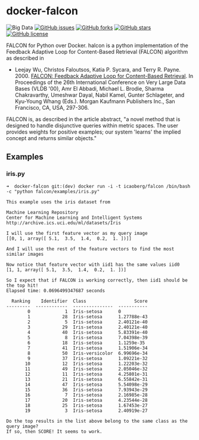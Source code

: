 # docker-falcon

![Big Data](https://img.shields.io/badge/big%20data-true-blue.svg)
[![GitHub issues](https://img.shields.io/github/issues/icaoberg/docker-falcon.svg)](https://github.com/icaoberg/docker-falcon/issues)
[![GitHub forks](https://img.shields.io/github/forks/icaoberg/docker-falcon.svg)](https://github.com/icaoberg/docker-falcon/network)
[![GitHub stars](https://img.shields.io/github/stars/icaoberg/docker-falcon.svg)](https://github.com/icaoberg/docker-falcon/stargazers)
[![GitHub license](https://img.shields.io/badge/license-GPLv3-blue.svg)](https://raw.githubusercontent.com/icaoberg/docker-falcon/master/LICENSE)

FALCON for Python over Docker. halcon is a python implementation of the Feedback Adaptive Loop for Content-Based Retrieval (FALCON) algorithm as described in

* Leejay Wu, Christos Faloutsos, Katia P. Sycara, and Terry R. Payne. 2000. [FALCON: Feedback Adaptive Loop for Content-Based Retrieval](http://www.cs.cmu.edu/~christos/PUBLICATIONS/vldb2k-falcon.pdf). In Proceedings of the 26th International Conference on Very Large Data Bases (VLDB '00), Amr El Abbadi, Michael L. Brodie, Sharma Chakravarthy, Umeshwar Dayal, Nabil Kamel, Gunter Schlageter, and Kyu-Young Whang (Eds.). Morgan Kaufmann Publishers Inc., San Francisco, CA, USA, 297-306.

FALCON is, as described in the article abstract, "a novel method that is designed to handle disjunctive queries within metric spaces. The user provides weights for positive examples; our system 'learns' the implied concept and returns similar objects."

## Examples

### iris.py

```
➜  docker-falcon git:(dev) docker run -i -t icaoberg/falcon /bin/bash -c "python falcon/examples/iris.py"

This example uses the iris dataset from

Machine Learning Repository
Center for Machine Learning and Intelligent Systems
http://archive.ics.uci.edu/ml/datasets/Iris

I will use the first feature vector as my query image
[[0, 1, array([ 5.1,  3.5,  1.4,  0.2,  1. ])]]

And I will use the rest of the feature vectors to find the most similar images

Now notice that feature vector with iid1 has the same values iid0
[1, 1, array([ 5.1,  3.5,  1.4,  0.2,  1. ])]

So I expect that if FALCON is working correctly, then iid1 should be the top hit!
Elapsed time: 0.0696499347687 seconds

  Ranking    Identifier  Class                  Score
---------  ------------  ---------------  -----------
        0             1  Iris-setosa      0
        1            28  Iris-setosa      1.27788e-43
        2             5  Iris-setosa      2.40121e-40
        3            29  Iris-setosa      2.40121e-40
        4            40  Iris-setosa      5.83391e-40
        5             8  Iris-setosa      7.04398e-39
        6            18  Iris-setosa      1.1259e-35
        7            41  Iris-setosa      1.51906e-34
        8            50  Iris-versicolor  6.99696e-34
        9            37  Iris-setosa      1.09221e-32
       10            12  Iris-setosa      1.22203e-32
       11            49  Iris-setosa      2.05046e-32
       12            11  Iris-setosa      4.25801e-31
       13            21  Iris-setosa      6.55842e-31
       14            47  Iris-setosa      5.54098e-29
       15            36  Iris-setosa      7.93943e-29
       16             7  Iris-setosa      2.16985e-28
       17            20  Iris-setosa      4.23544e-28
       18            25  Iris-setosa      1.67453e-27
       19             3  Iris-setosa      2.40919e-27

Do the top results in the list above belong to the same class as the query image?
If so, then SCORE! It seems to work.
```

